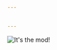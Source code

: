 ```yaml
---


---
```

![It's the mod!](https://lh3.googleusercontent.com/FWa0QMSFP0IRGr4BScd7vrEcKjqboE_LRoK2YPajbUuYgrRmvDKQU8IfzMhpb7oljVpmpO8-P3OZ "Shades Of Nether Logo")
<!--stackedit_data:
eyJoaXN0b3J5IjpbMTkwNjIyMzE4XX0=
-->
